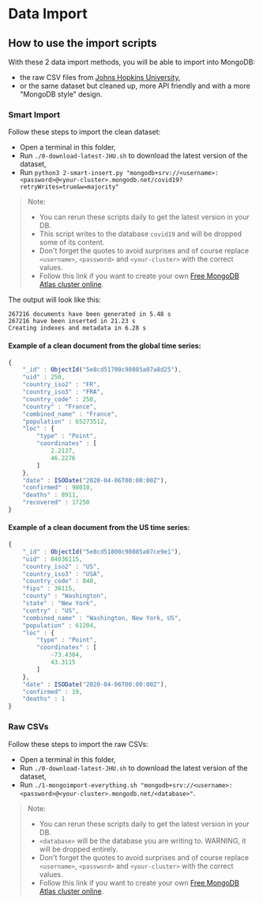# Data Import

## How to use the import scripts

With these 2 data import methods, you will be able to import into MongoDB:

- the raw CSV files from [Johns Hopkins University](https://www.jhu.edu/), 
- or the same dataset but cleaned up, more API friendly and with a more "MongoDB style" design.

### Smart Import

Follow these steps to import the clean dataset:

- Open a terminal in this folder,
- Run `./0-download-latest-JHU.sh` to download the latest version of the dataset,
- Run `python3 2-smart-insert.py "mongodb+srv://<username>:<password>@<your-cluster>.mongodb.net/covid19?retryWrites=true&w=majority"`

> Note:
> - You can rerun these scripts daily to get the latest version in your DB.
> - This script writes to the database `covid19` and will be dropped some of its content.
> - Don't forget the quotes to avoid surprises and of course replace `<username>`, `<password>` and `<your-cluster>` with the correct values.
> - Follow this link if you want to create your own [Free MongoDB Atlas cluster online](http://bit.ly/mongodbatlas).

The output will look like this:

```
267216 documents have been generated in 5.48 s
267216 have been inserted in 21.23 s
Creating indexes and metadata in 6.28 s
```

#### Example of a clean document from the global time series:

```javascript
{
	"_id" : ObjectId("5e8cd51700c98085a07a8d25"),
	"uid" : 250,
	"country_iso2" : "FR",
	"country_iso3" : "FRA",
	"country_code" : 250,
	"country" : "France",
	"combined_name" : "France",
	"population" : 65273512,
	"loc" : {
		"type" : "Point",
		"coordinates" : [
			2.2137,
			46.2276
		]
	},
	"date" : ISODate("2020-04-06T00:00:00Z"),
	"confirmed" : 98010,
	"deaths" : 8911,
	"recovered" : 17250
}
```

#### Example of a clean document from the US time series:

```javascript
{
	"_id" : ObjectId("5e8cd51800c98085a07ce9e1"),
	"uid" : 84036115,
	"country_iso2" : "US",
	"country_iso3" : "USA",
	"country_code" : 840,
	"fips" : 36115,
	"county" : "Washington",
	"state" : "New York",
	"cuntry" : "US",
	"combined_name" : "Washington, New York, US",
	"population" : 61204,
	"loc" : {
		"type" : "Point",
		"coordinates" : [
			-73.4304,
			43.3115
		]
	},
	"date" : ISODate("2020-04-06T00:00:00Z"),
	"confirmed" : 19,
	"deaths" : 1
}
```

### Raw CSVs

Follow these steps to import the raw CSVs:

- Open a terminal in this folder,
- Run `./0-download-latest-JHU.sh` to download the latest version of the dataset,
- Run `./1-mongoimport-everything.sh "mongodb+srv://<username>:<password>@<your-cluster>.mongodb.net/<database>"`.

> Note:
> - You can rerun these scripts daily to get the latest version in your DB.
> - `<database>` will be the database you are writing to. WARNING, it will be dropped entirely.
> - Don't forget the quotes to avoid surprises and of course replace `<username>`, `<password>` and `<your-cluster>` with the correct values.
> - Follow this link if you want to create your own [Free MongoDB Atlas cluster online](http://bit.ly/mongodbatlas).
